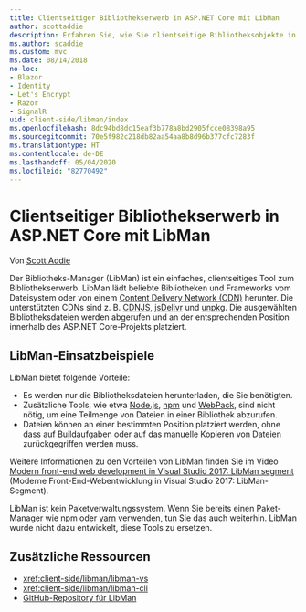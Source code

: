 ```yaml
---
title: Clientseitiger Bibliothekserwerb in ASP.NET Core mit LibMan
author: scottaddie
description: Erfahren Sie, wie Sie clientseitige Bibliotheksobjekte in einem ASP.NET Core-Projekt über den Bibliotheks-Manager (LibMan) installieren.
ms.author: scaddie
ms.custom: mvc
ms.date: 08/14/2018
no-loc:
- Blazor
- Identity
- Let's Encrypt
- Razor
- SignalR
uid: client-side/libman/index
ms.openlocfilehash: 8dc94bd8dc15eaf3b778a8bd2905fcce08398a95
ms.sourcegitcommit: 70e5f982c218db82aa54aa8b8d96b377cfc7283f
ms.translationtype: HT
ms.contentlocale: de-DE
ms.lasthandoff: 05/04/2020
ms.locfileid: "82770492"
---
```

# <a name="client-side-library-acquisition-in-aspnet-core-with-libman"></a>Clientseitiger Bibliothekserwerb in ASP.NET Core mit LibMan

Von [Scott Addie](https://twitter.com/Scott_Addie)

Der Bibliotheks-Manager (LibMan) ist ein einfaches, clientseitiges Tool zum Bibliothekserwerb. LibMan lädt beliebte Bibliotheken und Frameworks vom Dateisystem oder von einem [Content Delivery Network (CDN)](https://wikipedia.org/wiki/Content_delivery_network) herunter. Die unterstützten CDNs sind z. B. [CDNJS](https://cdnjs.com/), [jsDelivr](https://www.jsdelivr.com/) und [unpkg](https://unpkg.com/#/). Die ausgewählten Bibliotheksdateien werden abgerufen und an der entsprechenden Position innerhalb des ASP.NET Core-Projekts platziert.

## <a name="libman-use-cases"></a>LibMan-Einsatzbeispiele

LibMan bietet folgende Vorteile:

* Es werden nur die Bibliotheksdateien herunterladen, die Sie benötigten.
* Zusätzliche Tools, wie etwa [Node.js](https://nodejs.org), [npm](https://www.npmjs.com) und [WebPack](https://webpack.js.org), sind nicht nötig, um eine Teilmenge von Dateien in einer Bibliothek abzurufen.
* Dateien können an einer bestimmten Position platziert werden, ohne dass auf Buildaufgaben oder auf das manuelle Kopieren von Dateien zurückgegriffen werden muss.

Weitere Informationen zu den Vorteilen von LibMan finden Sie im Video [Modern front-end web development in Visual Studio 2017: LibMan segment](https://channel9.msdn.com/Events/Build/2017/B8073#time=43m34s) (Moderne Front-End-Webentwicklung in Visual Studio 2017: LibMan-Segment).

LibMan ist kein Paketverwaltungssystem. Wenn Sie bereits einen Paket-Manager wie npm oder [yarn](https://yarnpkg.com) verwenden, tun Sie das auch weiterhin. LibMan wurde nicht dazu entwickelt, diese Tools zu ersetzen.

## <a name="additional-resources"></a>Zusätzliche Ressourcen

* <xref:client-side/libman/libman-vs>
* <xref:client-side/libman/libman-cli>
* [GitHub-Repository für LibMan](https://github.com/aspnet/LibraryManager)
